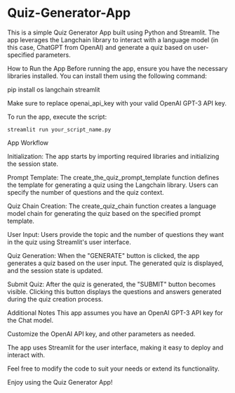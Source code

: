 # Quiz-Generator-App

This is a simple Quiz Generator App built using Python and Streamlit. The app leverages the Langchain library to interact with a language model (in this case, ChatGPT from OpenAI) and generate a quiz based on user-specified parameters.

How to Run the App
Before running the app, ensure you have the necessary libraries installed. You can install them using the following command:

pip install os langchain streamlit



Make sure to replace openai_api_key with your valid OpenAI GPT-3 API key.

To run the app, execute the script:
```
streamlit run your_script_name.py
```

App Workflow


Initialization: The app starts by importing required libraries and initializing the session state.

Prompt Template: The create_the_quiz_prompt_template function defines the template for generating a quiz using the Langchain library. Users can specify the number of questions and the quiz context.

Quiz Chain Creation: The create_quiz_chain function creates a language model chain for generating the quiz based on the specified prompt template.

User Input: Users provide the topic and the number of questions they want in the quiz using Streamlit's user interface.

Quiz Generation: When the "GENERATE" button is clicked, the app generates a quiz based on the user input. The generated quiz is displayed, and the session state is updated.

Submit Quiz: After the quiz is generated, the "SUBMIT" button becomes visible. Clicking this button displays the questions and answers generated during the quiz creation process.

Additional Notes
This app assumes you have an OpenAI GPT-3 API key for the Chat model.

Customize the OpenAI API key, and other parameters as needed.

The app uses Streamlit for the user interface, making it easy to deploy and interact with.

Feel free to modify the code to suit your needs or extend its functionality.

Enjoy using the Quiz Generator App!
